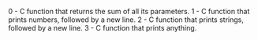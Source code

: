 0 - C function that returns the sum of all its parameters.
1 - C function that prints numbers, followed by a new line.
2 - C function that prints strings, followed by a new line.
3 - C function that prints anything.
